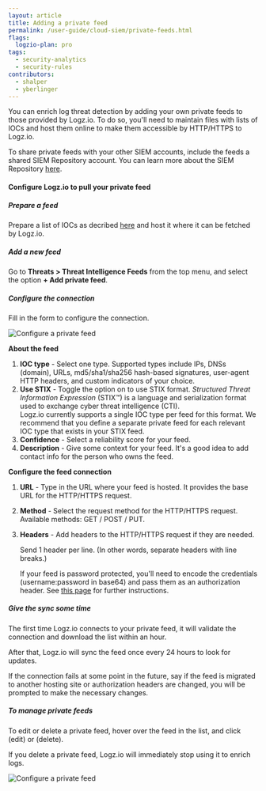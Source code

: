 ```yaml
---
layout: article
title: Adding a private feed
permalink: /user-guide/cloud-siem/private-feeds.html
flags:
  logzio-plan: pro
tags:
  - security-analytics
  - security-rules
contributors:
  - shalper
  - yberlinger
---
```


You can enrich log threat detection by adding your own private feeds to those provided by Logz.io. To do so, you'll need to maintain files with lists of IOCs and host them online to make them accessible by HTTP/HTTPS to Logz.io.

To share private feeds with your other SIEM accounts, include the feeds a shared SIEM Repository account. You can learn more about the SIEM Repository [here](/user-guide/accounts/shared_repository.html).

#### Configure Logz.io to pull your private feed

<div class="tasklist">


##### Prepare a feed

Prepare a list of IOCs as decribed [here](/user-guide/siem/ioc-types/) and host it where it can be fetched by Logz.io.

##### Add a new feed

Go to **Threats > Threat Intelligence Feeds** from the top menu, and select the option **+ Add private feed**.

##### Configure the connection


Fill in the form to configure the connection.   <!--UPDATE THE SCREEN    stix_feed.png -->

![Configure a private feed](https://dytvr9ot2sszz.cloudfront.net/logz-docs/siem/configure-private-feed_newnav.png)   

**About the feed**

1. **IOC type** - Select one type. Supported types include IPs, DNSs (domain), URLs, md5/sha1/sha256 hash-based signatures, user-agent HTTP headers, and custom indicators of your choice.
2. **Use STIX** - Toggle the option on to use STIX format. _Structured Threat Information Expression_ (STIX™) is a language and serialization format used to exchange cyber threat intelligence (CTI). <br>   Logz.io currently supports a single IOC type per feed for this format. We recommend that you define a separate private feed for each relevant IOC type that exists in your STIX feed.
3. **Confidence** - Select a reliability score for your feed.
4. **Description** - Give some context for your feed. It's a good idea to add contact info for the person who owns the feed.

**Configure the feed connection**

1. **URL** - Type in the URL where your feed is hosted. It provides the base URL for the HTTP/HTTPS request.
2. **Method** - Select the request method for the HTTP/HTTPS request. Available methods: GET / POST / PUT.
3. **Headers** - Add headers to the HTTP/HTTPS request if they are needed.

    Send 1 header per line. (In other words, separate headers with line breaks.)
  
    If your feed is password protected, you'll need to encode the credentials (username:password in base64) and pass them as an authorization header. See [this page](/user-guide/encoding-authorization-header.html) for further instructions.


##### Give the sync some time

The first time Logz.io connects to your private feed, it will validate the connection and download the list within an hour.

After that, Logz.io will sync the feed once every 24 hours to look for updates.

If the connection fails at some point in the future, say if the feed is migrated to another hosting site or authorization headers are changed, you will be prompted to make the necessary changes.


##### To manage private feeds

To edit or delete a private feed, hover over the feed in the list,
  and click <i class="li li-pencil"></i> (edit)
  or <i class="li li-trash"></i> (delete).

If you delete a private feed, Logz.io will immediately stop using it to enrich logs.

![Configure a private feed](https://dytvr9ot2sszz.cloudfront.net/logz-docs/siem/feed-info.png)

